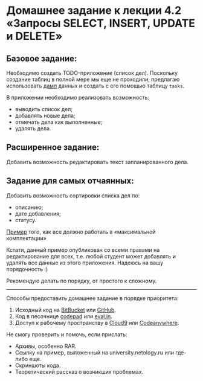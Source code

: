 # Домашнее задание к лекции 4.2 «Запросы SELECT, INSERT, UPDATE и DELETE»

## Базовое задание:
Необходимо создать TODO-приложение (список дел). Поскольку создание таблиц в полной мере мы еще не проходили, предлагаю использовать [дамп](respurses/) данных и создать с его помощью таблицу `tasks`.

В приложении необходимо реализовать возможность:

* выводить список дел;
* добавлять новые дела;
* отмечать дела как выполненные;
* удалять дела.

## Расширенное задание:
Добавить возможность редактировать текст запланированного дела.

## Задание для самых отчаянных:
Добавить возможность сортировки списка дел по:

* описанию;
* дате добавления;
* статусу.

[Пример](http://university.netology.ru/u/vfilipov/homework2.php) того, как все должно работать в «максимальной комплектации»

Кстати, данный пример опубликован со всеми правами на редактирование для всех, т.е. любой студент может добавлять и удалять все данные из этого приложения. Надеюсь на вашу порядочность :)

Рекомендую делать по порядку, от простого к сложному.

---
Способы предоставить домашнее задание в порядке приоритета:
1. Исходный код на [BitBucket](https://bitbucket.org/) или [GitHub](https://github.com/).
2. Код в песочнице [codepad](http://codepad.org/) или [eval.in](https://eval.in/).
3. Доступ к рабочему пространству в [Cloud9](https://c9.io/) или [Сodeanywhere](https://codeanywhere.com/).

Не смогу проверить и помочь, если прислать:
* Архивы, особенно RAR.
* Ссылку на пример, выложенный на university.netology.ru или где-либо еще.
* Скриншоты кода.
* Теоретический рассказ о возникших проблемах.     
